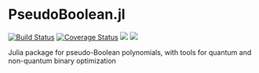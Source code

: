 # PseudoBoolean.jl

[![Build Status](https://travis-ci.com/qkitchen/PseudoBoolean.jl.svg?branch=master)](https://travis-ci.com/qkitchen/PseudoBoolean.jl)
[![Coverage Status](https://coveralls.io/repos/github/qkitchen/PseudoBoolean.jl/badge.svg?branch=master)](https://coveralls.io/github/qkitchen/PseudoBoolean.jl?branch=master)
[![](https://img.shields.io/badge/docs-latest-blue.svg)](https://qkitchen.github.io/PseudoBoolean.jl/latest/)
[![](https://img.shields.io/badge/docs-stable-blue.svg)](https://qkitchen.github.io/PseudoBoolean.jl/stable/)

Julia package for pseudo-Boolean polynomials, with tools for quantum and non-quantum binary optimization
